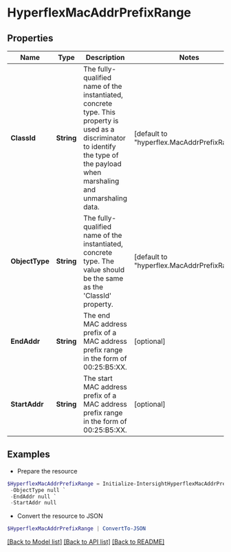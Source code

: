 # HyperflexMacAddrPrefixRange
## Properties

Name | Type | Description | Notes
------------ | ------------- | ------------- | -------------
**ClassId** | **String** | The fully-qualified name of the instantiated, concrete type. This property is used as a discriminator to identify the type of the payload when marshaling and unmarshaling data. | [default to "hyperflex.MacAddrPrefixRange"]
**ObjectType** | **String** | The fully-qualified name of the instantiated, concrete type. The value should be the same as the &#39;ClassId&#39; property. | [default to "hyperflex.MacAddrPrefixRange"]
**EndAddr** | **String** | The end MAC address prefix of a MAC address prefix range in the form of 00:25:B5:XX. | [optional] 
**StartAddr** | **String** | The start MAC address prefix of a MAC address prefix range in the form of 00:25:B5:XX. | [optional] 

## Examples

- Prepare the resource
```powershell
$HyperflexMacAddrPrefixRange = Initialize-IntersightHyperflexMacAddrPrefixRange  -ClassId null `
 -ObjectType null `
 -EndAddr null `
 -StartAddr null
```

- Convert the resource to JSON
```powershell
$HyperflexMacAddrPrefixRange | ConvertTo-JSON
```

[[Back to Model list]](../README.md#documentation-for-models) [[Back to API list]](../README.md#documentation-for-api-endpoints) [[Back to README]](../README.md)

